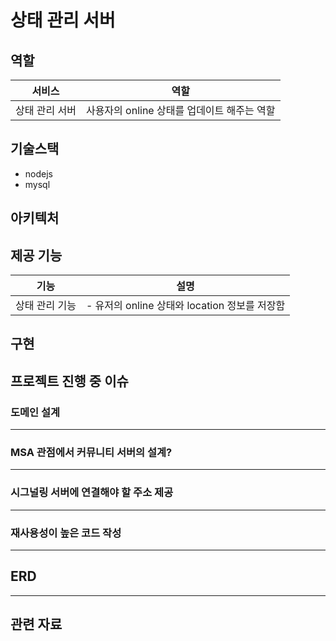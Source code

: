 # 상태 관리 서버
## 역할
|서비스|역할|
|---|---|
|상태 관리 서버|사용자의 online 상태를 업데이트 해주는 역할|

## 기술스택
- nodejs
- mysql

## 아키텍처


## 제공 기능
|기능|설명|
|---|---|
|상태 관리 기능|- 유저의 online 상태와 location 정보를 저장함|

## 구현


## 프로젝트 진행 중 이슈
### 도메인 설계


---

### MSA 관점에서 커뮤니티 서버의 설계?

---    

### 시그널링 서버에 연결해야 할 주소 제공

---

### 재사용성이 높은 코드 작성


---

## ERD



---
## 관련 자료
